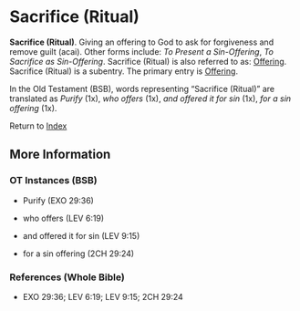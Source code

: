 # Sacrifice (Ritual)
**Sacrifice (Ritual)**. 
Giving an offering to God to ask for forgiveness and remove guilt (acai). 
Other forms include: 
*To Present a Sin-Offering*, *To Sacrifice as Sin-Offering*. 
Sacrifice (Ritual) is also referred to as: 
[Offering](Offering.md). 
Sacrifice (Ritual) is a subentry. The primary entry is 
[Offering](Offering.md). 


In the Old Testament (BSB), words representing “Sacrifice (Ritual)” are translated as 
*Purify* (1x), *who offers* (1x), *and offered it for sin* (1x), *for a sin offering* (1x). 




Return to [Index](00-Index.md)

## More Information

### OT Instances (BSB)

* Purify (EXO 29:36)

* who offers (LEV 6:19)

* and offered it for sin (LEV 9:15)

* for a sin offering (2CH 29:24)



### References (Whole Bible)

* EXO 29:36; LEV 6:19; LEV 9:15; 2CH 29:24



